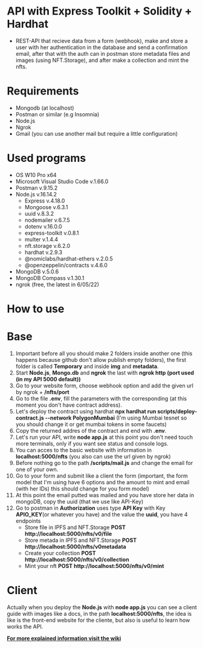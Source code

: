 # API with Express Toolkit + Solidity + Hardhat

- REST-API that recieve data from a form (webhook), make and store a user with her authentication in the database and send a confirmation email, after that with the auth can in postman store metadata files and images (using NFT.Storage), and after make a collection and mint the nfts.

# Requirements

- Mongodb (at localhost)
- Postman or similar (e.g Insomnia)
- Node.js
- Ngrok
- Gmail (you can use another mail but require a little configuration)

# Used programs

- OS W10 Pro x64
- Microsoft Visual Studio Code v.1.66.0
- Postman v.9.15.2
- Node.js v.16.14.2
  - Express v.4.18.0
  - Mongoose v.6.3.1
  - uuid v.8.3.2
  - nodemailer v.6.7.5
  - dotenv v.16.0.0
  - express-toolkit v.0.8.1
  - multer v.1.4.4
  - nft.storage v.6.2.0
  - hardhat v.2.9.3
  - @nomiclabs/hardhat-ethers v.2.0.5
  - @openzeppelin/contracts v.4.6.0
- MongoDB v.5.0.6
- MongoDB Compass v.1.30.1
- ngrok (free, the latest in 6/05/22)

# How to use
# Base
1. Important before all you should make 2 folders inside another one (this happens because github don't allow publish empty folders), the first folder is called **Temporary** and inside **img** and **metadata**.
1. Start **Node.js**, **Mongo.db** and **ngrok** the last with **ngrok http (port used (in my API 5000 default))**
1. Go to your website form, choose webhook option and add the given url by ngrok + **/nfts/port**
1. Go to the file **.env**, fill the parameters with the corresponding (at this moment you don't have contract address).
1. Let's deploy the contract using hardhat **npx hardhat run scripts/deploy-contract.js --network PolygonMumbai** (I'm using Mumbai tesnet so you should change it or get mumbai tokens in some faucets)
1. Copy the returned addres of the contract and end with **.env**.
1. Let's run your API, write **node app.js** at this point you don't need touch more terminals, only if you want see status and console logs.
1. You can acces to the basic website with information in **localhost:5000/nfts** (you also can use the url given by ngrok)
1. Before nothing go to the path **/scripts/mail.js** and change the email for one of your own.
1. Go to your form and submit like a client the form (important, the form model that I'm using have 6 options and the amount to mint and email (with her IDs) this should change for you form model)
1. At this point the email putted was mailed and you have store her data in mongoDB, copy the uuid (that we use like API-Key)
1. Go to postman in **Authorization** uses type **API Key** with Key **APIO_KEY**(or whatever you have) and the value the **uuid**, you have 4 endpoints
   - Store file in IPFS and NFT.Storage **POST http://localhost:5000/nfts/v0/file**
   - Store metada in IPFS and NFT.Storage **POST http://localhost:5000/nfts/v0metadata**
   - Create your collection **POST http://localhost:5000/nfts/v0/collection**
   - Mint your nft **POST http://localhost:5000/nfts/v0/mint**
# Client
Actually when you deploy the **Node.js** with **node app.js** you can see a client guide with images like a docs, in the path **localhost:5000/nfts**, the idea is like is the front-end website for the cliente, but also is useful to learn how works the API.

**[For more explained information visit the wiki](https://github.com/Ationic-x/Erasmus-projects/wiki/Week-5-Mint-NFT-Form-Rest-API)**
